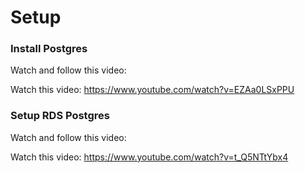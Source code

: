 # Setup

### Install Postgres

Watch and follow this video:

Watch this video: https://www.youtube.com/watch?v=EZAa0LSxPPU

### Setup RDS Postgres

Watch and follow this video:

Watch this video: https://www.youtube.com/watch?v=t_Q5NTtYbx4